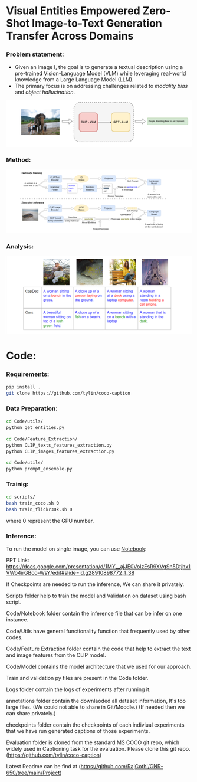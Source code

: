 # Visual Entities Empowered Zero-Shot Image-to-Text Generation Transfer Across Domains

### Problem statement:
- Given an image I, the goal is to generate a textual description using a pre-trained Vision-Language Model (VLM) while leveraging real-world knowledge from a Large Language Model (LLM). 
- The primary focus is on addressing challenges related to *modality bias* and *object hallucination*.

![Problem](Other/ps-ss.png)

### Method:
![method](Other/method-ss.png)

### Analysis:
![method](Other/analysis.png)

# Code:

### Requirements:
```bash
pip install .
git clone https://github.com/tylin/coco-caption
```

### Data Preparation:
```bash
cd Code/utils/
python get_entities.py
```

```bash
cd Code/Feature_Extraction/
python CLIP_texts_features_extraction.py
python CLIP_images_features_extraction.py
```

```bash
cd Code/utils/
python prompt_ensemble.py
```

### Trainig:

```bash
cd scripts/
bash train_coco.sh 0
bash train_flickr30k.sh 0
```
where 0 represent the GPU number.

### Inference:
To run the model on single image, you can use [Notebook](Code/Notebook/inference.ipynb):





PPT Link: https://docs.google.com/presentation/d/1MY__ajJE0VolzEsR9XVgSn5Dtjhx1VWo4irGBco-WsY/edit#slide=id.g28910898772_1_38

If Checkpoints are needed to run the inference, We can share it privately.

Scripts folder help to train the model and Validation on dataset using bash script.

Code/Notebook folder contain the inference file that can be infer on one instance.

Code/Utils have general functionality function that frequently used by other codes.

Code/Feature Extraction folder contain the code that help to extract the text and image features from the CLIP model.

Code/Model contains the model architecture that we used for our approach.

Train and validation py files are present in the Code folder.

Logs folder contain the logs of experiments after running it.

annotations folder contain the downlaoded all dataset information, It's too large files. (We could not able to share in Git/Moodle.)  (If needed then we can share privately.)

checkpoints folder contain the checkpoints of each indiviual experiments that we have run generated captions of those experiments.

Evaluation folder is cloned from the standard MS COCO git repo, which widely used in Captioning task for the evaluation. 
Please clone this git repo. (https://github.com/tylin/coco-caption)

Latest Readme can be find at (https://github.com/RajGothi/GNR-650/tree/main/Project)
